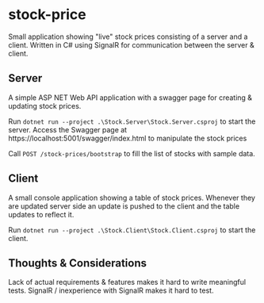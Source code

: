 # stock-price

Small application showing "live" stock prices consisting of a server and a client. Written in C# using SignalR for communication between the server & client.

## Server
A simple ASP NET Web API application with a swagger page for creating & updating stock prices.

Run `dotnet run --project .\Stock.Server\Stock.Server.csproj` to start the server.
Access the Swagger page at https://localhost:5001/swagger/index.html to manipulate the stock prices

Call `POST /stock-prices/bootstrap` to fill the list of stocks with sample data.

## Client
A small console application showing a table of stock prices.
Whenever they are updated server side an update is pushed to the client and the table updates to reflect it.

Run `dotnet run --project .\Stock.Client\Stock.Client.csproj` to start the client.

## Thoughts & Considerations
Lack of actual requirements & features makes it hard to write meaningful tests.
SignalR / inexperience with SignalR makes it hard to test.

